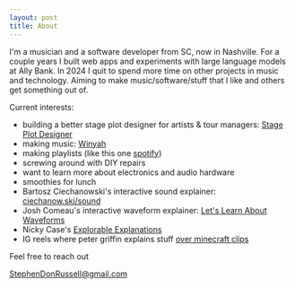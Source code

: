 ```yaml
---
layout: post
title: About
---
```

I'm a musician and a software developer from SC, now in Nashville. For a couple years I built web apps and experiments with large language models at Ally Bank. In 2024 I quit to spend more time on other projects in music and technology. Aiming to make music/software/stuff that I like and others get something out of.

Current interests:
- building a better stage plot designer for artists & tour managers: [Stage Plot Designer](https://www.stageplotdesigner.pro/)
- making music: [Winyah](https://open.spotify.com/artist/4iyP4VOGOLzbt2Vxcyu6zG?si=RWa7SB67TlSiDo3o38pZkg)
- making playlists (like this one [spotify](https://open.spotify.com/playlist/1k5HVkPuzVcRiZ6vc3PSNw?si=339aacba52e34fa2))
- screwing around with DIY repairs
- want to learn more about electronics and audio hardware
- smoothies for lunch
- Bartosz Ciechanowski's interactive sound explainer: [ciechanow.ski/sound](https://ciechanow.ski/sound/)
- Josh Comeau's interactive waveform explainer: [Let's Learn About
Waveforms](https://pudding.cool/2018/02/waveforms/)
- Nicky Case's [Explorable Explanations](https://explorabl.es/)
- IG reels where peter griffin explains stuff [over minecraft clips](https://www.instagram.com/p/DG6NIgNgIno/)

Feel free to reach out

[StephenDonRussell@gmail.com](mailto:StephenDonRussell@gmail.com)
